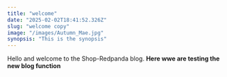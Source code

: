 ```yaml
---
title: "welcome"
date: "2025-02-02T18:41:52.326Z"
slug: "welcome copy"
image: "/images/Autumn_Mae.jpg"
synopsis: "This is the synopsis"
---
```

Hello and welcome to the Shop-Redpanda blog.
**Here wwe are  testing the new blog function**
